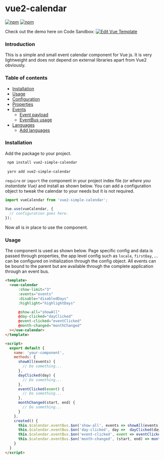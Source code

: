 # vue2-calendar

[![npm](https://img.shields.io/npm/v/vue2-simple-calendar.svg?maxAge=2592000?style=flat-square)]() [![npm](https://img.shields.io/npm/dt/vue2-simple-calendar.svg?maxAge=2592000?style=flat-square)]()

Check out the demo here on Code Sandbox:
[![Edit Vue Template](https://codesandbox.io/static/img/play-codesandbox.svg)](https://codesandbox.io/s/93pjr734r4)

### Introduction
This is a simple and small event calendar component for Vue js. It is very lightweight and does not depend on external libraries apart from Vue2 obviously.

### Table of contents
  * [Installation](#Installation)
  * [Usage](#Usage)
  * [Configuration](./docs/config.md)
  * [Properties](./docs/properties.md)
  * [Events](./docs/events.md#events)
    * [Event payload](./docs/events.md#payload-examples)
    * [EventBus usage](./docs/events.md#eventbus-usage)
  * [Languages](./docs/languages.md)
    * [Add languages](./docs/languages.md#add-languages)

### Installation
Add the package to your project.

```bash
 npm install vue2-simple-calendar
 
 yarn add vue2-simple-calendar
```

`require` or `import` the component in your project index file *(or where you instantiate Vue)* and install as shown below. You can add a configuration object to tweak the calendar to your needs but it is not required.

```javascript
import vueCalendar from 'vue2-simple-calendar';

Vue.use(vueCalendar, {
  // configuration goes here.
});
```

Now all is in place to use the component.

### Usage

The component is used as shown below. Page specific config and data is passed through properties, the app level config such as `locale`, `firstDay`, ... can be configured on initialization through the config object. All events can be bound to the parent but are available through the complete application through an event bus.

```html
<template>
  <vue-calendar
      :show-limit="3"
      :events="events"
      :disable="disabledDays"
      :highlight="highlightDays"

      @show-all="showAll"
      @day-clicked="dayClicked"
      @event-clicked="eventClicked"
      @month-changed="monthChanged"
  ></vue-calendar>
</template>

<script>
  export default {
    name: 'your-component',
    methods: {
      showAll(events) {
        // Do something...
      },
      dayClicked(day) {
        // Do something...
      },
      eventClicked(event) {
        // Do something...
      },
      monthChanged(start, end) {
        // Do something...
      }
    },
    created() {
      this.$calendar.eventBus.$on('show-all', events => showAll(events));
      this.$calendar.eventBus.$on('day-clicked', day =>  dayClicked(day));
      this.$calendar.eventBus.$on('event-clicked', event => eventClicked(event));
      this.$calendar.eventBus.$on('month-changed', (start, end) => monthChanged(start, end));
    }
  }
</script>
```
